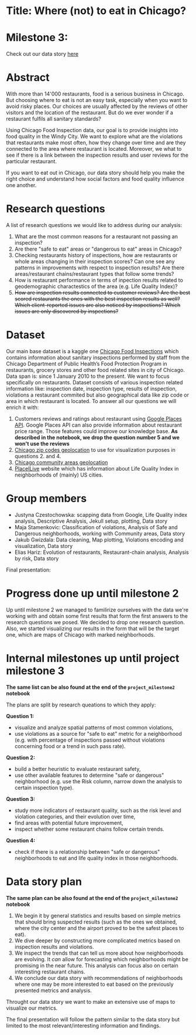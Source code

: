 # Title: Where (not) to eat in Chicago?

# Milestone 3: 

Check out our data story [here](https://jczestochowska.github.io/)

# Abstract

With more than 14'000 restaurants, food is a serious business in Chicago. But choosing where to eat is not an easy task, especially when you want to avoid risky places. Our choices are usually affected by the reviews of other visitors and the location of the restaurant. But do we ever wonder if a restaurant fulfils all sanitary standards?

Using Chicago Food Inspection data, our goal is to provide insights into food quality in the Windy City. We want to explore what are the violations that restaurants make most often, how they change over time and are they connected to the area where restaurant is located. Moreover, we what to see if there is a link between the inspection results and user reviews for the particular restaurant.

If you want to eat out in Chicago, our data story should help you make the right choice and understand how social factors and food quality influence one another.

# Research questions
A list of research questions we would like to address during our analysis:

1. What are the most common reasons for a restaurant not passing an inspection?
2. Are there "safe to eat" areas or "dangerous to eat" areas in Chicago?
3. Checking restaurants history of inspections, how are restaurants or whole areas changing in their inspection scores? Can one see any patterns in improvements with respect to inspection results? Are there areas/restaurant chains/restaurant types that follow some trends?
4. How is restaurant performance in terms of inpection results related to geodemographic charactestics of the area (e.g. Life Quality Index)?
5. ~~How are inspection results connected to customer reviews? Are the best scored restaurants the ones with the best inspection results as well? Which client-reported issues are also noticed by inspections? Which issues are only discovered by inspections?~~

# Dataset

Our main base dataset is a kaggle one [Chicago Food Inspections](https://www.kaggle.com/chicago/chicago-food-inspections) which contains information about sanitary inspections performed by staff from the Chicago Department of Public Health’s Food Protection Program in restaurants, grocery stores and other food related sites in city of Chicago. Data span is: since 1 January 2010 to the present. We want to focus specifically on restaurants. Dataset consists of various inspection related information like: inspection date, inspection type, results of inspection, violations a restaurant commited but also geographical data like zip code or area in which restaurant is located. To answer all our questions we will enrich it with:

1. Customers reviews and ratings about restaurant using [Google Places API](https://developers.google.com/places/web-service/details). Google Places API can also provide information about restaurant price range. Those features could improve our knowledge base. **As described in the notebook, we drop the question number 5 and we won't use the reviews**
2. [Chicago zip codes geolocation](https://data.cityofchicago.org/Facilities-Geographic-Boundaries/Boundaries-ZIP-Codes/gdcf-axmw) to use for visualization purposes in questions 2. and 4.
3. [Chicago community areas geolocation](https://data.cityofchicago.org/Facilities-Geographic-Boundaries/Boundaries-Community-Areas-current-/cauq-8yn6)
4. [PlaceILive](https://chicago.placeilive.com/map#41.80919639152055/-87.72926330566406/10) website which has information about Life Quality Index in neighborhoods of (mainly) US cities.

# Group members

- Justyna Czestochowska: scapping data from Google, Life Quality index analysis, Descriptive Analysis, Jekull setup, plotting, Data story
- Maja Stamenkovic: Classification of violations, Analysis of Safe and Dangerous neighborhoods, working with Community areas, Data story
- Jakub Gwizdala: Data cleaning, Map plotting, Violations encoding and visualization, Data story
- Elias Hariz: Evolution of restaurants, Restaurant-chain analysis, Analysis by risk, Data story

Final presentation: 

# Progress done up until milestone 2

Up until milestone 2 we managed to familirize ourselves with the data we're working with and obtain some first results that form the first answers to the research questions we posed. We decided to drop one research question. Also, we started visualizing our results in the form that will be the target one, which are maps of Chicago with marked neighborhoods.

# Internal milestones up until project milestone 3
**The same list can be also found at the end of the `project_milestone2` notebook**

The plans are split by research queations to which they apply:

**Question 1:** 
 - visualize and analyze spatial patterns of most common violations, 
 - use violations as a source for "safe to eat" metric for a neighborhood (e.g. with percentage of inspections passed without violations concerning food or a trend in such pass rate).

**Question 2:** 
 - build a better heuristic to evaluate restaurant safety, 
 - use other available features to determine "safe or dangerous" neighborhood (e.g. use the Risk column, narrow down the analysis to certain inspection type).

**Question 3:** 
 - study more indicators of restaurant quality, such as the risk level and violation categories, and their evolution over time,
 - find areas with potential future improvement,
 - inspect whether some restaurant chains follow certain trends.

**Question 4:** 
 - check if there is a relationship between "safe or dangerous" neighborhoods to eat and life quality index in those neighborhoods.


# Data story plan
**The same plan can be also found at the end of the `project_milestone2` notebook**

1. We begin it by general statistics and results based on simple metrics that should bring suspected results (such as the ones we obtained, where the city center and the airport proved to be the safest places to eat).
2. We dive deeper by constructing more complicated metrics based on inspection results and violations.
3. We inspect the trends that can tell us more about how neighborhoods are evolving. It *can* allow for forecasting which neighborhoods might be promising in the near future. This analysis can focus also on certain interesting restaurant chains.
4. We conclude our data story with recommendations of neighborhoods where one may be more interested to eat based on the previously presented metrics and analysis.

Throught our data story we want to make an extensive use of maps to visualize our metrics.

The final presentation will follow the pattern similar to the data story but limited to the most relevant/interesting information and findings.

